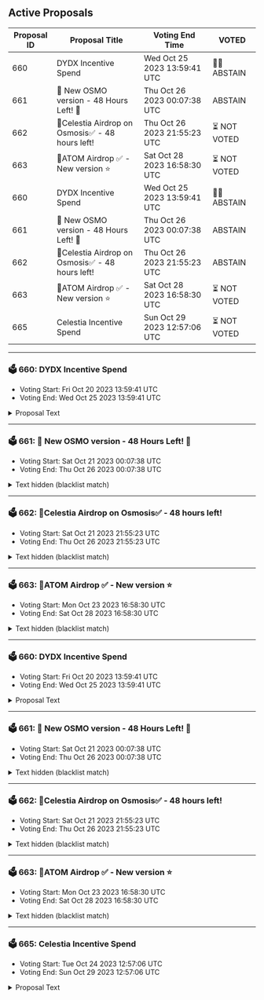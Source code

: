 ## Active Proposals

| Proposal ID | Proposal Title | Voting End Time | VOTED |
|-------------|----------------|-----------------|-------|
| 660 | DYDX Incentive Spend | Wed Oct 25 2023 13:59:41 UTC | 🤷‍♂️ ABSTAIN |
| 661 | 🧪 New OSMO version - 48 Hours Left! 🧪 | Thu Oct 26 2023 00:07:38 UTC | ABSTAIN |
| 662 | 💎Celestia Airdrop on Osmosis✅ - 48 hours left! | Thu Oct 26 2023 21:55:23 UTC | ⏳ NOT VOTED |
| 663 | 💎ATOM Airdrop ✅ - New version ⭐️ | Sat Oct 28 2023 16:58:30 UTC | ⏳ NOT VOTED |
| 660 | DYDX Incentive Spend | Wed Oct 25 2023 13:59:41 UTC | 🤷‍♂️ ABSTAIN |
| 661 | 🧪 New OSMO version - 48 Hours Left! 🧪 | Thu Oct 26 2023 00:07:38 UTC | ABSTAIN |
| 662 | 💎Celestia Airdrop on Osmosis✅ - 48 hours left! | Thu Oct 26 2023 21:55:23 UTC | ABSTAIN |
| 663 | 💎ATOM Airdrop ✅ - New version ⭐️ | Sat Oct 28 2023 16:58:30 UTC | ⏳ NOT VOTED |
| 665 | Celestia Incentive Spend | Sun Oct 29 2023 12:57:06 UTC | ⏳ NOT VOTED |

---

### 🗳 660: DYDX Incentive Spend
- Voting Start: Fri Oct 20 2023 13:59:41 UTC
- Voting End: Wed Oct 25 2023 13:59:41 UTC

<details>
<summary>Proposal Text</summary>
 
This proposal requests a bootstrapping incentive spend for the launch of dYdX token liquidity on Osmosis.nn## About dYdXnndYdX is an established perpetuals exchange running v3 of the [open-source dYdX software](https://github.com/dydxprotocol/) at [dydx.exchange](https://dydx.exchange/).nndYdX [voted](https://snapshot.org/#/dydxgov.eth/proposal/0x17026e18317dc29fe745d3130246a83b1485612da9c97e7261e8f659cf33663c) to migrate to a new, IBC-enabled appchain running the v4 dYdX software earlier this year. This includes the launch of a staking token to govern voting power on the dYdX chain.nnThe current dYdX token on Ethereum, now known as ethDYDX, can be locked in a smart contract in return for both a corresponding DYDX token on the new chain governing v4 of the software as well a wethDYDX token on Ethereum, which will continue to govern v3 of the software.nn## Incentive spendnnThis proposal requests a community pool spend to incentivize liquidity on Osmosis for the DYDX token from the dYdX chain.nnThe pool will be 0.05% spread factor Supercharged pool paired with USDC.nnAs of [Proposal 638](https://www.mintscan.io/osmosis/proposals/638), Osmosis no longer allocates ongoing internal incentives to most pools.nnBy spending specific quantities of incentives with a fixed end date, initial liquidity can be crowdsourced for a pool to launch new markets on Osmosis. After the market has been established, these external incentives will end, and the market will reach a sustained level of liquidity through trading fees alone.nn## Why is dYdX liquidity important to Osmosis?nnAs an established project on Ethereum, dYdX currently has around [4,000 active traders](https://dydx.metabaseapp.com/public/dashboard/b3e36e1f-6860-4ecb-8f8b-96ca727f4609) despite current market conditions. Osmosis becoming the main place to trade the governance token may attract new users who were typically Ethereum natives but have recently installed Cosmos-compatible wallets to interact with the new version of dYdX.nnAs the liquidity hub for the Cosmos, Osmosis will form the primary spot market for dYdX’s perpetual markets. Increased activity and adoption of dYdX v4 over v3, therefore, will attract further volume to Osmosis, and so it is in Osmosis’ interests to incentivize migration by enabling an active dYdX market.nndYdX is also the first prominent app to choose to migrate to a dedicated appchain, demonstrating Cosmos’ vision of a multi-chain future connected by IBC. Supporting established apps to move to an appchain grows the usage of the Cosmos as a whole. Osmosis can assist here by increasing liquidity depth outside the original monolithic chain during launches.nn## Requested SpendnnThis proposal requests 200,050 OSMO to be spent as follows:nn* 200,000 OSMO to the DYDX / USDC pool over 50 days to source liquidity for DYDX in the Cosmos. (Approx $1000 per day)n* 50 OSMO for the gauge creation fee.nnFifty days should give sufficient time for the liquidity market to establish. The recent USDT launch took around 30 days for incentives to develop [reliable volume](https://info.osmosis.zone/token/USDT), so incentives should be around longer than this to ensure the market is well established.nnThe quantity of OSMO has been chosen as a spend equivalent to ten days of the redirected incentives removed in [Proposal 638](https://www.mintscan.io/osmosis/proposals/638). This aims to ensure that the incentives are substantial to attract liquidity primarily to Osmosis while not raising inflation significantly compared to that proposal’s reduction.nn## Funding managementnnThis proposal spends the requested OSMO into a multisig on DAODAO to be loaded to the specified pool by the members.nnAll incentives will be loaded to the relevant gauge as soon as the pool is freely available for trading on Osmosis.nnMembers of the multisig are:nn* Chorus One (DYDX and Osmosis Validator)n* Johnny Wyles (Osmosis Labs)n* RoboMcGobo (Osmosis Community and DYDX Grants Program)nnForum Post: [https://forum.osmosis.zone/t/dydx-incentive-spend/445](https://forum.osmosis.zone/t/dydx-incentive-spend/445)
</details>

---

### 🗳 661: 🧪 New OSMO version - 48 Hours Left! 🧪
- Voting Start: Sat Oct 21 2023 00:07:38 UTC
- Voting End: Thu Oct 26 2023 00:07:38 UTC

<details>
<summary>Text hidden (blacklist match)</summary>
 
</details>

---

### 🗳 662: 💎Celestia Airdrop on Osmosis✅ - 48 hours left!
- Voting Start: Sat Oct 21 2023 21:55:23 UTC
- Voting End: Thu Oct 26 2023 21:55:23 UTC

<details>
<summary>Text hidden (blacklist match)</summary>
 
</details>

---

### 🗳 663: 💎ATOM Airdrop ✅ - New version ⭐️
- Voting Start: Mon Oct 23 2023 16:58:30 UTC
- Voting End: Sat Oct 28 2023 16:58:30 UTC

<details>
<summary>Text hidden (blacklist match)</summary>
 
</details>

---

### 🗳 660: DYDX Incentive Spend
- Voting Start: Fri Oct 20 2023 13:59:41 UTC
- Voting End: Wed Oct 25 2023 13:59:41 UTC

<details>
<summary>Proposal Text</summary>
 
This proposal requests a bootstrapping incentive spend for the launch of dYdX token liquidity on Osmosis.nn## About dYdXnndYdX is an established perpetuals exchange running v3 of the [open-source dYdX software](https://github.com/dydxprotocol/) at [dydx.exchange](https://dydx.exchange/).nndYdX [voted](https://snapshot.org/#/dydxgov.eth/proposal/0x17026e18317dc29fe745d3130246a83b1485612da9c97e7261e8f659cf33663c) to migrate to a new, IBC-enabled appchain running the v4 dYdX software earlier this year. This includes the launch of a staking token to govern voting power on the dYdX chain.nnThe current dYdX token on Ethereum, now known as ethDYDX, can be locked in a smart contract in return for both a corresponding DYDX token on the new chain governing v4 of the software as well a wethDYDX token on Ethereum, which will continue to govern v3 of the software.nn## Incentive spendnnThis proposal requests a community pool spend to incentivize liquidity on Osmosis for the DYDX token from the dYdX chain.nnThe pool will be 0.05% spread factor Supercharged pool paired with USDC.nnAs of [Proposal 638](https://www.mintscan.io/osmosis/proposals/638), Osmosis no longer allocates ongoing internal incentives to most pools.nnBy spending specific quantities of incentives with a fixed end date, initial liquidity can be crowdsourced for a pool to launch new markets on Osmosis. After the market has been established, these external incentives will end, and the market will reach a sustained level of liquidity through trading fees alone.nn## Why is dYdX liquidity important to Osmosis?nnAs an established project on Ethereum, dYdX currently has around [4,000 active traders](https://dydx.metabaseapp.com/public/dashboard/b3e36e1f-6860-4ecb-8f8b-96ca727f4609) despite current market conditions. Osmosis becoming the main place to trade the governance token may attract new users who were typically Ethereum natives but have recently installed Cosmos-compatible wallets to interact with the new version of dYdX.nnAs the liquidity hub for the Cosmos, Osmosis will form the primary spot market for dYdX’s perpetual markets. Increased activity and adoption of dYdX v4 over v3, therefore, will attract further volume to Osmosis, and so it is in Osmosis’ interests to incentivize migration by enabling an active dYdX market.nndYdX is also the first prominent app to choose to migrate to a dedicated appchain, demonstrating Cosmos’ vision of a multi-chain future connected by IBC. Supporting established apps to move to an appchain grows the usage of the Cosmos as a whole. Osmosis can assist here by increasing liquidity depth outside the original monolithic chain during launches.nn## Requested SpendnnThis proposal requests 200,050 OSMO to be spent as follows:nn* 200,000 OSMO to the DYDX / USDC pool over 50 days to source liquidity for DYDX in the Cosmos. (Approx $1000 per day)n* 50 OSMO for the gauge creation fee.nnFifty days should give sufficient time for the liquidity market to establish. The recent USDT launch took around 30 days for incentives to develop [reliable volume](https://info.osmosis.zone/token/USDT), so incentives should be around longer than this to ensure the market is well established.nnThe quantity of OSMO has been chosen as a spend equivalent to ten days of the redirected incentives removed in [Proposal 638](https://www.mintscan.io/osmosis/proposals/638). This aims to ensure that the incentives are substantial to attract liquidity primarily to Osmosis while not raising inflation significantly compared to that proposal’s reduction.nn## Funding managementnnThis proposal spends the requested OSMO into a multisig on DAODAO to be loaded to the specified pool by the members.nnAll incentives will be loaded to the relevant gauge as soon as the pool is freely available for trading on Osmosis.nnMembers of the multisig are:nn* Chorus One (DYDX and Osmosis Validator)n* Johnny Wyles (Osmosis Labs)n* RoboMcGobo (Osmosis Community and DYDX Grants Program)nnForum Post: [https://forum.osmosis.zone/t/dydx-incentive-spend/445](https://forum.osmosis.zone/t/dydx-incentive-spend/445)
</details>

---

### 🗳 661: 🧪 New OSMO version - 48 Hours Left! 🧪
- Voting Start: Sat Oct 21 2023 00:07:38 UTC
- Voting End: Thu Oct 26 2023 00:07:38 UTC

<details>
<summary>Text hidden (blacklist match)</summary>
 
</details>

---

### 🗳 662: 💎Celestia Airdrop on Osmosis✅ - 48 hours left!
- Voting Start: Sat Oct 21 2023 21:55:23 UTC
- Voting End: Thu Oct 26 2023 21:55:23 UTC

<details>
<summary>Text hidden (blacklist match)</summary>
 
</details>

---

### 🗳 663: 💎ATOM Airdrop ✅ - New version ⭐️
- Voting Start: Mon Oct 23 2023 16:58:30 UTC
- Voting End: Sat Oct 28 2023 16:58:30 UTC

<details>
<summary>Text hidden (blacklist match)</summary>
 
</details>

---

### 🗳 665: Celestia Incentive Spend
- Voting Start: Tue Oct 24 2023 12:57:06 UTC
- Voting End: Sun Oct 29 2023 12:57:06 UTC

<details>
<summary>Proposal Text</summary>
 
This proposal requests a bootstrapping incentive spend for the launch of Celestia (TIA) token liquidity on Osmosis.nn## About CelestiannCelestia is a new type of blockchain that aims to launch a new modular paradigm where each chain is minimal in composition and highly specialized to perform specific tasks. This specialization provides breakthroughs in scalability, flexibility, and interoperability, enabling developers to build blockchain applications for mass adoption.nnCelestia is specialized as a data availability blockchain with the TIA token used to pay for blobspace. This allows new blockchains to be spun up without their own native token, instead using TIA similarly to ETH on Ethereum-based rollups. Developers may opt to bootstrap their chain quickly by using TIA as a gas token and currency, in addition to paying for data availability. In this mode, developers can focus on creating their application or execution layer instead of issuing a token right away.nn## Incentive spendnnThis proposal requests a community pool spend to incentivize liquidity on Osmosis for the TIA at the launch of the Celestia chain.nnThis pool will have a 0.05% spread factor Supercharged pool paired with USDC.nnAs of [Proposal 638](https://www.mintscan.io/osmosis/proposals/638), Osmosis no longer allocates ongoing internal incentives to most pools.nnBy spending specific quantities of incentives with a fixed end date, initial liquidity can be crowdsourced for a pool to launch new markets on Osmosis. After the market has been established, these external incentives will end, and the market will reach a sustained level of liquidity through trading fees alone.nn## Why is TIA liquidity important to Osmosis?nnThe modular blockchain paradigm is an extension of the appchain thesis, with each blockchain focusing on its own specialty. As a modular blockchain focussed on data availability, Celestia is deliberately unable to run a native exchange, and so the dominant decentralized exchange for TIA must be run on another chain.nnOsmosis should not only be aiming to be the decentralized exchange of choice for TIA, but also be the connector between all IBC chains, such as Celestia, and all other modular blockchains and rollups that will use the Hyperlane bridge. Building TIA liquidity is the first step towards Osmosis becoming the crossroads of liquidity trading for the emerging modular blockchain ecosystem.nnSee this talk at this year’s Modular conference for more information on Osmosis and Celestia: https://www.youtube.com/watch?v=9DVwjwYvPsknn## Requested SpendnnThis proposal requests that a 300,000 OSMO budget be granted to incentivize liquidity of the TIA token with the following restrictions.nnThe incentives program will start when TIA is listed on Osmosis and freely available to trade.nnThe incentives program will last no more than 50 days to give sufficient time for the liquidity market to establish.nnThe quantity of OSMO has been chosen as a spend equivalent to fifteen days of the redirected incentives removed in [Proposal 638](https://www.mintscan.io/osmosis/proposals/638).nnNew Proof of Stake networks can have issues attracting staking security as well as trading liquidity. Some tokenomic designs have a high level of inflation in order to attract community stakers, but the [initial inflation of the Celestia chain is 8%](https://docs.celestia.org/learn/staking-governance-supply/#inflation), and all tokens, including vested, may be staked. This is comparable to the standard across the Cosmos and should result in an expected staking return of 12%-16% at typical bonding levels for proof of stake chains.nnAll incentives may not be spent as they will be loaded according to the following methodology:nn* Minimum spend of 3000 OSMO per day (150,000 over the period)nn* Maximum spend of 6000 OSMO per day (300,000 over the period)n* Week 1 incentives to be loaded as the maximumn* Week 2 onwards then revise within these restrictions as per the formula:nnValue per day = Celestia Staking rate per day README.md ccv.png ccvalidators_logo.png chains chains.json chains.schema.json cosmoshub_service_Governance.md cryptocrew-validators-logo.png osmosis_service_Governance.md relayers.json relayers.schema.json reports solva_logo.png update_governance_info.sh Pool TVL README.md ccv.png ccvalidators_logo.png chains chains.json chains.schema.json cosmoshub_service_Governance.md cryptocrew-validators-logo.png osmosis_service_Governance.md relayers.json relayers.schema.json reports solva_logo.png update_governance_info.sh 3nnThis allows Celestia liquidity on Osmosis to be a highly attractive venue for using the token as the pool grows whilst being tempered by both the quantity of Celestia staked and in the event that the pool does not attract the intended liquidity.nn## Funding managementnnThis proposal spends the requested OSMO into a multisig on DAODAO to be loaded to the specified pool by the members according to the above criteria.nnMembers of the [multisig](https://osmosis.daodao.zone/dao/osmo1g6dsaslf2gyzf6yexgmefsf4c4kc7ddu0jh3jtpg4a7x9xxy6z9qttelz7/proposals) are:nn* CryptoCrew (Validator)n* John Galt (Stride Contributor)n* Johnny Wyles (Osmosis Labs)
</details>

